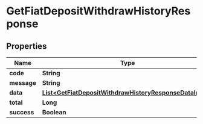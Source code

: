 

# GetFiatDepositWithdrawHistoryResponse


## Properties

| Name | Type | Description | Notes |
|------------ | ------------- | ------------- | -------------|
|**code** | **String** |  |  [optional] |
|**message** | **String** |  |  [optional] |
|**data** | [**List&lt;GetFiatDepositWithdrawHistoryResponseDataInner&gt;**](GetFiatDepositWithdrawHistoryResponseDataInner.md) |  |  [optional] |
|**total** | **Long** |  |  [optional] |
|**success** | **Boolean** |  |  [optional] |



